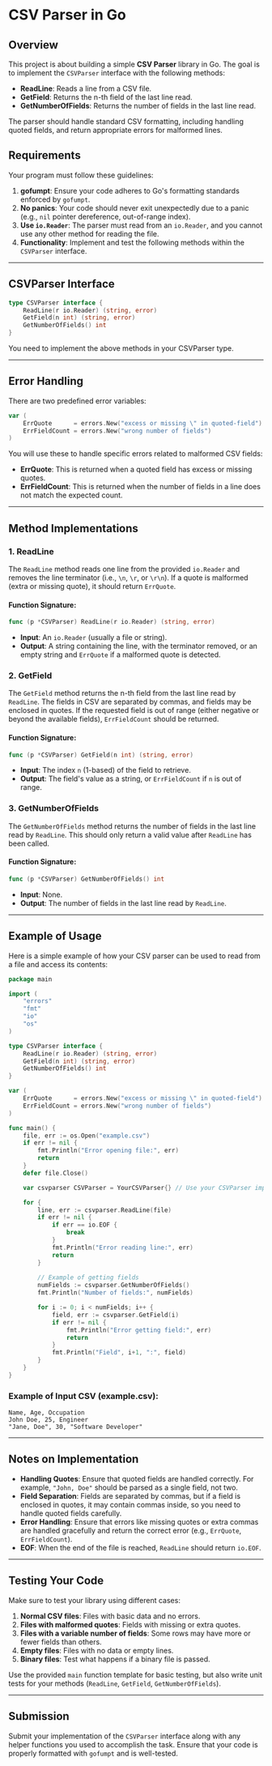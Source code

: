 # CSV Parser in Go

## Overview

This project is about building a simple **CSV Parser** library in Go. The goal is to implement the `CSVParser` interface with the following methods:

- **ReadLine**: Reads a line from a CSV file.
- **GetField**: Returns the n-th field of the last line read.
- **GetNumberOfFields**: Returns the number of fields in the last line read.

The parser should handle standard CSV formatting, including handling quoted fields, and return appropriate errors for malformed lines.

## Requirements

Your program must follow these guidelines:

1. **gofumpt**: Ensure your code adheres to Go's formatting standards enforced by `gofumpt`.
2. **No panics**: Your code should never exit unexpectedly due to a panic (e.g., `nil` pointer dereference, out-of-range index).
3. **Use `io.Reader`**: The parser must read from an `io.Reader`, and you cannot use any other method for reading the file.
4. **Functionality**: Implement and test the following methods within the `CSVParser` interface.

---

## CSVParser Interface

```go
type CSVParser interface {
    ReadLine(r io.Reader) (string, error)
    GetField(n int) (string, error)
    GetNumberOfFields() int
}
```

You need to implement the above methods in your CSVParser type.

---

## Error Handling

There are two predefined error variables:

```go
var (
    ErrQuote      = errors.New("excess or missing \" in quoted-field")
    ErrFieldCount = errors.New("wrong number of fields")
)
```

You will use these to handle specific errors related to malformed CSV fields:

- **ErrQuote**: This is returned when a quoted field has excess or missing quotes.
- **ErrFieldCount**: This is returned when the number of fields in a line does not match the expected count.

---

## Method Implementations

### 1. ReadLine

The `ReadLine` method reads one line from the provided `io.Reader` and removes the line terminator (i.e., `\n`, `\r`, or `\r\n`). If a quote is malformed (extra or missing quote), it should return `ErrQuote`.

#### Function Signature:
```go
func (p *CSVParser) ReadLine(r io.Reader) (string, error)
```

- **Input**: An `io.Reader` (usually a file or string).
- **Output**: A string containing the line, with the terminator removed, or an empty string and `ErrQuote` if a malformed quote is detected.

### 2. GetField

The `GetField` method returns the n-th field from the last line read by `ReadLine`. The fields in CSV are separated by commas, and fields may be enclosed in quotes. If the requested field is out of range (either negative or beyond the available fields), `ErrFieldCount` should be returned.

#### Function Signature:
```go
func (p *CSVParser) GetField(n int) (string, error)
```

- **Input**: The index `n` (1-based) of the field to retrieve.
- **Output**: The field's value as a string, or `ErrFieldCount` if `n` is out of range.

### 3. GetNumberOfFields

The `GetNumberOfFields` method returns the number of fields in the last line read by `ReadLine`. This should only return a valid value after `ReadLine` has been called.

#### Function Signature:
```go
func (p *CSVParser) GetNumberOfFields() int
```

- **Input**: None.
- **Output**: The number of fields in the last line read by `ReadLine`.

---

## Example of Usage

Here is a simple example of how your CSV parser can be used to read from a file and access its contents:

```go
package main

import (
    "errors"
    "fmt"
    "io"
    "os"
)

type CSVParser interface {
    ReadLine(r io.Reader) (string, error)
    GetField(n int) (string, error)
    GetNumberOfFields() int
}

var (
    ErrQuote      = errors.New("excess or missing \" in quoted-field")
    ErrFieldCount = errors.New("wrong number of fields")
)

func main() {
    file, err := os.Open("example.csv")
    if err != nil {
        fmt.Println("Error opening file:", err)
        return
    }
    defer file.Close()

    var csvparser CSVParser = YourCSVParser{} // Use your CSVParser implementation

    for {
        line, err := csvparser.ReadLine(file)
        if err != nil {
            if err == io.EOF {
                break
            }
            fmt.Println("Error reading line:", err)
            return
        }
        
        // Example of getting fields
        numFields := csvparser.GetNumberOfFields()
        fmt.Println("Number of fields:", numFields)

        for i := 0; i < numFields; i++ {
            field, err := csvparser.GetField(i)
            if err != nil {
                fmt.Println("Error getting field:", err)
                return
            }
            fmt.Println("Field", i+1, ":", field)
        }
    }
}
```

### Example of Input CSV (example.csv):

```csv
Name, Age, Occupation
John Doe, 25, Engineer
"Jane, Doe", 30, "Software Developer"
```

---

## Notes on Implementation

- **Handling Quotes**: Ensure that quoted fields are handled correctly. For example, `"John, Doe"` should be parsed as a single field, not two.
- **Field Separation**: Fields are separated by commas, but if a field is enclosed in quotes, it may contain commas inside, so you need to handle quoted fields carefully.
- **Error Handling**: Ensure that errors like missing quotes or extra commas are handled gracefully and return the correct error (e.g., `ErrQuote`, `ErrFieldCount`).
- **EOF**: When the end of the file is reached, `ReadLine` should return `io.EOF`.

---

## Testing Your Code

Make sure to test your library using different cases:

1. **Normal CSV files**: Files with basic data and no errors.
2. **Files with malformed quotes**: Fields with missing or extra quotes.
3. **Files with a variable number of fields**: Some rows may have more or fewer fields than others.
4. **Empty files**: Files with no data or empty lines.
5. **Binary files**: Test what happens if a binary file is passed.

Use the provided `main` function template for basic testing, but also write unit tests for your methods (`ReadLine`, `GetField`, `GetNumberOfFields`).

---

## Submission

Submit your implementation of the `CSVParser` interface along with any helper functions you used to accomplish the task. Ensure that your code is properly formatted with `gofumpt` and is well-tested.